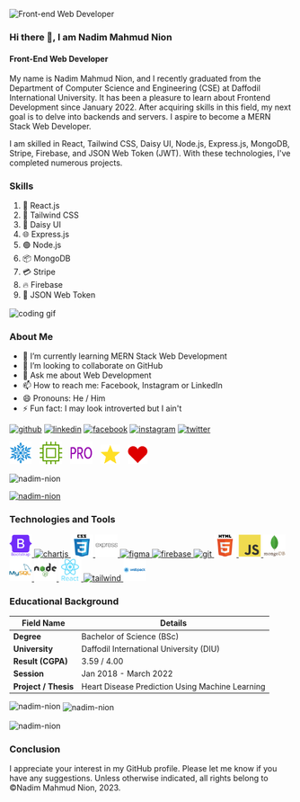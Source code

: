 ![Front-end Web Developer](https://pbs.twimg.com/profile_banners/1244919777291669506/1666548241/1080x360)


### Hi there 👋, I am Nadim Mahmud Nion
#### Front-End Web Developer


My name is Nadim Mahmud Nion, and I recently graduated from the Department of Computer Science and Engineering (CSE) at Daffodil International University. It has been a pleasure to learn about Frontend Development since January 2022. After acquiring skills in this field, my next goal is to delve into backends and servers. I aspire to become a MERN Stack Web Developer.

I am skilled in React, Tailwind CSS, Daisy UI, Node.js, Express.js, MongoDB, Stripe, Firebase, and JSON Web Token (JWT). With these technologies, I've completed numerous projects.

### **Skills** 
1. 🚀 React.js 
2. 🎨 Tailwind CSS 
3. 🌼 Daisy UI 
4. 🌐 Express.js 
5. 🟢 Node.js 
6. 📦 MongoDB 
7. 💳 Stripe 
8. 🔥 Firebase 
9. 🔑 JSON Web Token


<img align="center" alt="coding gif" width="500" src="https://camo.githubusercontent.com/4d9f5ecceb711eec6e2018f38a5677dc657c9738d4a65ba3b928c41c0a45b439/68747470733a2f2f6d69726f2e6d656469756d2e636f6d2f6d61782f313336302f302a37513379765349765f7430696f4a2d5a2e676966">

### **About Me**
- 🌱 I’m currently learning MERN Stack Web Development 
- 👯 I’m looking to collaborate on GitHub 
- 💬 Ask me about Web Development 
- 📫 How to reach me: Facebook, Instagram or LinkedIn 
- 😄 Pronouns: He / Him 
- ⚡ Fun fact: I may look introverted but I ain't 


[<img src='https://cdn.jsdelivr.net/npm/simple-icons@3.0.1/icons/github.svg' alt='github' height='40'>](https://github.com/https://github.com/Nadim-Nion)  [<img src='https://cdn.jsdelivr.net/npm/simple-icons@3.0.1/icons/linkedin.svg' alt='linkedin' height='40'>](https://www.linkedin.com/in/https://www.linkedin.com/in/nadim-mahmud-nion-0546151a9//)  [<img src='https://cdn.jsdelivr.net/npm/simple-icons@3.0.1/icons/facebook.svg' alt='facebook' height='40'>](https://www.facebook.com/https://www.facebook.com/NadimMahmudNion/)  [<img src='https://cdn.jsdelivr.net/npm/simple-icons@3.0.1/icons/instagram.svg' alt='instagram' height='40'>](https://www.instagram.com/mahmud_nion/)  [<img src='https://cdn.jsdelivr.net/npm/simple-icons@3.0.1/icons/twitter.svg' alt='twitter' height='40'>](https://twitter.com/https://twitter.com/NionHunter)  

<a href='https://archiveprogram.github.com/'><img src='https://raw.githubusercontent.com/acervenky/animated-github-badges/master/assets/acbadge.gif' width='40' height='40'></a> <a href='https://docs.github.com/en/developers'><img src='https://raw.githubusercontent.com/acervenky/animated-github-badges/master/assets/devbadge.gif' width='40' height='40'></a> <a href='https://github.com/pricing'><img src='https://raw.githubusercontent.com/acervenky/animated-github-badges/master/assets/pro.gif' width='40' height='40'></a> <a href='https://stars.github.com/'><img src='https://raw.githubusercontent.com/acervenky/animated-github-badges/master/assets/starbadge.gif' width='35' height='35'></a> <a href='https://docs.github.com/en/github/supporting-the-open-source-community-with-github-sponsors'><img src='https://raw.githubusercontent.com/acervenky/animated-github-badges/master/assets/sponsorbadge.gif' width='35' height='35'></a> 




<p align="left"> <img src="https://komarev.com/ghpvc/?username=nadim-nion&label=Profile%20views&color=0e75b6&style=flat" alt="nadim-nion" /> </p>

<p align="left"> <a href="https://github.com/ryo-ma/github-profile-trophy"><img src="https://github-profile-trophy.vercel.app/?username=nadim-nion" alt="nadim-nion" /></a> </p>

### **Technologies and Tools**
<p align="left"> <a href="https://getbootstrap.com" target="_blank" rel="noreferrer"> <img src="https://raw.githubusercontent.com/devicons/devicon/master/icons/bootstrap/bootstrap-plain-wordmark.svg" alt="bootstrap" width="40" height="40"/> </a> <a href="https://www.chartjs.org" target="_blank" rel="noreferrer"> <img src="https://www.chartjs.org/media/logo-title.svg" alt="chartjs" width="40" height="40"/> </a> <a href="https://www.w3schools.com/css/" target="_blank" rel="noreferrer"> <img src="https://raw.githubusercontent.com/devicons/devicon/master/icons/css3/css3-original-wordmark.svg" alt="css3" width="40" height="40"/> </a> <a href="https://expressjs.com" target="_blank" rel="noreferrer"> <img src="https://raw.githubusercontent.com/devicons/devicon/master/icons/express/express-original-wordmark.svg" alt="express" width="40" height="40"/> </a> <a href="https://www.figma.com/" target="_blank" rel="noreferrer"> <img src="https://www.vectorlogo.zone/logos/figma/figma-icon.svg" alt="figma" width="40" height="40"/> </a> <a href="https://firebase.google.com/" target="_blank" rel="noreferrer"> <img src="https://www.vectorlogo.zone/logos/firebase/firebase-icon.svg" alt="firebase" width="40" height="40"/> </a> <a href="https://git-scm.com/" target="_blank" rel="noreferrer"> <img src="https://www.vectorlogo.zone/logos/git-scm/git-scm-icon.svg" alt="git" width="40" height="40"/> </a> <a href="https://www.w3.org/html/" target="_blank" rel="noreferrer"> <img src="https://raw.githubusercontent.com/devicons/devicon/master/icons/html5/html5-original-wordmark.svg" alt="html5" width="40" height="40"/> </a> <a href="https://developer.mozilla.org/en-US/docs/Web/JavaScript" target="_blank" rel="noreferrer"> <img src="https://raw.githubusercontent.com/devicons/devicon/master/icons/javascript/javascript-original.svg" alt="javascript" width="40" height="40"/> </a> <a href="https://www.mongodb.com/" target="_blank" rel="noreferrer"> <img src="https://raw.githubusercontent.com/devicons/devicon/master/icons/mongodb/mongodb-original-wordmark.svg" alt="mongodb" width="40" height="40"/> </a> <a href="https://www.mysql.com/" target="_blank" rel="noreferrer"> <img src="https://raw.githubusercontent.com/devicons/devicon/master/icons/mysql/mysql-original-wordmark.svg" alt="mysql" width="40" height="40"/> </a> <a href="https://nodejs.org" target="_blank" rel="noreferrer"> <img src="https://raw.githubusercontent.com/devicons/devicon/master/icons/nodejs/nodejs-original-wordmark.svg" alt="nodejs" width="40" height="40"/> </a> <a href="https://reactjs.org/" target="_blank" rel="noreferrer"> <img src="https://raw.githubusercontent.com/devicons/devicon/master/icons/react/react-original-wordmark.svg" alt="react" width="40" height="40"/> </a> <a href="https://tailwindcss.com/" target="_blank" rel="noreferrer"> <img src="https://www.vectorlogo.zone/logos/tailwindcss/tailwindcss-icon.svg" alt="tailwind" width="40" height="40"/> </a> <a href="https://webpack.js.org" target="_blank" rel="noreferrer"> <img src="https://raw.githubusercontent.com/devicons/devicon/d00d0969292a6569d45b06d3f350f463a0107b0d/icons/webpack/webpack-original-wordmark.svg" alt="webpack" width="40" height="40"/> </a> </p>


### **Educational Background**

| Field Name          | Details                                 |
|--------------------|-----------------------------------------|
| **Degree**         | Bachelor of Science (BSc)              |
| **University**     | Daffodil International University (DIU)|
| **Result (CGPA)**  | 3.59 / 4.00                              |
| **Session**        | Jan 2018 - March 2022                   |
| **Project / Thesis** | Heart Disease Prediction Using Machine Learning |


<p><img align="left" src="https://github-readme-stats.vercel.app/api/top-langs?username=nadim-nion&show_icons=true&locale=en&layout=compact" alt="nadim-nion" /></p>

<p>&nbsp;<img align="center" src="https://github-readme-stats.vercel.app/api?username=nadim-nion&show_icons=true&locale=en" alt="nadim-nion" /></p>

<p><img align="center" src="https://github-readme-streak-stats.herokuapp.com/?user=nadim-nion&" alt="nadim-nion" /></p>

<p align="left">


### Conclusion 
I appreciate your interest in my GitHub profile. Please let me know if you have any suggestions. Unless otherwise indicated, all rights belong to ©Nadim Mahmud Nion, 2023.
